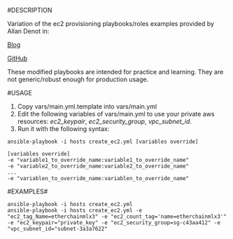 #DESCRIPTION

Variation of the ec2 provisioning playbooks/roles examples provided by Allan Denot in:

[Blog](http://allandenot.com/devops/2015/01/31/provisioning-ec2-hosts-with-ansible.html)

[GitHub](https://github.com/adenot/blog-ansible-provision-ec2)

These modified playbooks are intended for practice and learning. They are not generic/robust enough for production usage.

#USAGE

1. Copy vars/main.yml.template into vars/main.yml
2. Edit the following variables of vars/main.yml to use your private aws resources: _ec2_keypair_, _ec2_security_group_, _vpc_subnet_id_.
3. Run it with the following syntax:

```
ansible-playbook -i hosts create_ec2.yml [variables override] 

[variables override]
-e "variable1_to_override_name:variable1_to_override_name"
-e "variable2_to_override_name:variable2_to_override_name"
...
-e "variablen_to_override_name:variablen_to_override_name"
```

#EXAMPLES#
```
ansible-playbook -i hosts create_ec2.yml
ansible-playbook -i hosts create_ec2.yml -e "ec2_tag_Name=etherchainmlx3" -e "ec2_count_tag='name=etherchainmlx3'" -e "ec2_keypair="private_key" -e "ec2_security_group=sg-c43aa412" -e "vpc_subnet_id="subnet-3a3a7622"
```

